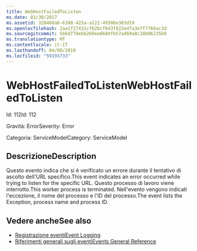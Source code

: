 ```yaml
---
title: WebHostFailedToListen
ms.date: 03/30/2017
ms.assetid: 328468a6-6388-425a-a122-49306e303d19
ms.openlocfilehash: 2aa1f27431cf62bcf643f822e47a3e7f7768ac3d
ms.sourcegitcommit: 5b6d778ebb269ee6684fb57ad69a8c28b06235b9
ms.translationtype: MT
ms.contentlocale: it-IT
ms.lasthandoff: 04/08/2019
ms.locfileid: "59193733"
---
```

# <a name="webhostfailedtolisten"></a><span data-ttu-id="a1f99-102">WebHostFailedToListen</span><span class="sxs-lookup"><span data-stu-id="a1f99-102">WebHostFailedToListen</span></span>
<span data-ttu-id="a1f99-103">Id: 112</span><span class="sxs-lookup"><span data-stu-id="a1f99-103">Id: 112</span></span>  
  
 <span data-ttu-id="a1f99-104">Gravità: Error</span><span class="sxs-lookup"><span data-stu-id="a1f99-104">Severity: Error</span></span>  
  
 <span data-ttu-id="a1f99-105">Categoria: ServiceModel</span><span class="sxs-lookup"><span data-stu-id="a1f99-105">Category: ServiceModel</span></span>  
  
## <a name="description"></a><span data-ttu-id="a1f99-106">Descrizione</span><span class="sxs-lookup"><span data-stu-id="a1f99-106">Description</span></span>  
 <span data-ttu-id="a1f99-107">Questo evento indica che si è verificato un errore durante il tentativo di ascolto dell'URL specifico.</span><span class="sxs-lookup"><span data-stu-id="a1f99-107">This event indicates an error occurred while trying to listen for the specific URL.</span></span> <span data-ttu-id="a1f99-108">Questo processo di lavoro viene interrotto.</span><span class="sxs-lookup"><span data-stu-id="a1f99-108">This worker process is terminated.</span></span> <span data-ttu-id="a1f99-109">Nell'evento vengono indicati l'eccezione, il nome del processo e l'ID del processo.</span><span class="sxs-lookup"><span data-stu-id="a1f99-109">The event lists the Exception, process name and process ID.</span></span>  
  
## <a name="see-also"></a><span data-ttu-id="a1f99-110">Vedere anche</span><span class="sxs-lookup"><span data-stu-id="a1f99-110">See also</span></span>

- [<span data-ttu-id="a1f99-111">Registrazione eventi</span><span class="sxs-lookup"><span data-stu-id="a1f99-111">Event Logging</span></span>](../../../../../docs/framework/wcf/diagnostics/event-logging/index.md)
- [<span data-ttu-id="a1f99-112">Riferimenti generali sugli eventi</span><span class="sxs-lookup"><span data-stu-id="a1f99-112">Events General Reference</span></span>](../../../../../docs/framework/wcf/diagnostics/event-logging/events-general-reference.md)
